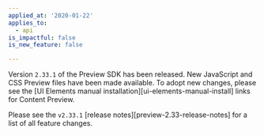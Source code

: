 ```yaml
---
applied_at: '2020-01-22'
applies_to:
  - api
is_impactful: false
is_new_feature: false

---
```



Version `2.33.1` of the Preview SDK has been released. New JavaScript and CSS
Preview files have been made available. To adopt new changes, please see the
[UI Elements manual installation][ui-elements-manual-install] links for Content
Preview.

Please see the `v2.33.1` [release notes][preview-2.33-release-notes] for a list
of all feature changes.

